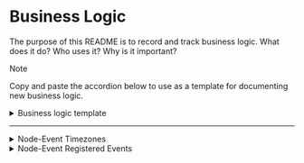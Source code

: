 # Business Logic

The purpose of this README is to record and track business logic. What does it do? Who uses it? Why is it important?

> [!NOTE]
> Copy and paste the accordion below to use as a template for documenting new business logic.

<details>
<summary>Business logic template</summary>

### Overview

### Detailed Explanation

### Examples

## Implementation

This is implemented on all event pages. The file that handles the time zone localization is date.ts

## Contact/Owner

Contact the Design Team for decisions on how timezones should appear.

</details>

---

<details>
<summary>Node-Event Timezones</summary>

### Overview

08/2024 [Slack Thread](https://dsva.slack.com/archives/C01SR56755H/p1723476807939299)
For event articles, it was decided to keep time localization on Next rather than mimic production in which the articles were set in the timezone that the article was created in.

### Detailed Explanation

- What it does
  - Time localization refers to the process of adapting the time displayed in an application to the correct time zone of the user.
- Why it's necessary
  - This is important in applications that are used across different time zones to ensure that all users see times and dates that are relevant to their location.
- How it interacts with other components or steps
  - This is referenced in all events.

### Examples

- Given a user wants to know about when an event is being held.
- When the user opens an event article about the event on www.va.gov/`<facility name>`/events
- Then on the event article, the `when` section should show the user the date and time, updated to the user's time localization, of when the event is being held.
<img width="707" alt="Screenshot 2024-09-23 at 2 30 35 PM" src="https://github.com/user-attachments/assets/8d8c8ad7-e7b4-4b3f-a02a-70aa1d965490">

## Implementation

The timezone calculations can be found in the [date.ts](src/lib/utils/date.ts) file line 219 `deriveFormattedTimestamp`.

## Contact/Owner

Design Team and Sitewide

</details>

<details>
<summary>Node-Event Registered Events</summary>

### Overview

Next has a condition that detects whether an event has passed. If the event has passed then the register link becomes red text saying "This event already happened."

### Detailed Explanation

- What it does
  - It prevents users from getting access to the register link for a past event.
- Why it's necessary
  - This prevents users from being redirected to a site with an expired registration event. It enhances the user experience by ensuring users only interact with current and relevant events.
- How it interacts with other components or steps
  - This is referenced in all events.

### Examples

- Given a user wants to register for an event.
- When the user opens the event article and the event has passed,
- Then the text "This event already happened" should be placed where the registration link would have been.
<img width="840" alt="Screenshot 2024-09-24 at 11 43 42 AM" src="https://github.com/user-attachments/assets/44c148b8-1856-455e-808c-fd7037f21942">

## Implementation

The business logic can be found in the [event index.ts](src/templates/layouts/event/index.tsx) file line 224.

## Contact/Owner

As of now this is an AP implementation.

</details>
